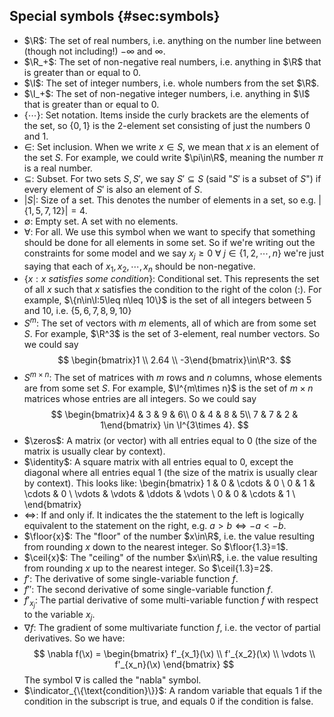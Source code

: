 ## Special symbols {#sec:symbols}

- $\R$: The set of real numbers, i.e. anything on the number line between (though not including!) $-\infty$ and $\infty$.
- $\R_+$: The set of non-negative real numbers, i.e. anything in $\R$ that is greater than or equal to 0.
- $\I$: The set of integer numbers, i.e. whole numbers from the set $\R$.
- $\I_+$: The set of non-negative integer numbers, i.e. anything in $\I$ that is greater than or equal to 0.
- $\{\cdots\}$: Set notation. Items inside the curly brackets are the elements of the set, so $\{0,1\}$ is the 2-element set consisting of just the numbers 0 and 1.
- $\in$: Set inclusion. When we write $x\in S$, we mean that $x$ is an element of the set $S$. For example, we could write $\pi\in\R$, meaning the number $\pi$ is a real number.
- $\subseteq$: Subset. For two sets $S, S'$, we say $S'\subseteq S$ (said "$S'$ is a subset of $S$") if every element of $S'$ is also an element of $S$.
- $|S|$: Size of a set. This denotes the number of elements in a set, so e.g. $|\{1,5,7,12\}|=4$.
- $\emptyset$: Empty set. A set with no elements.
- $\forall$: For all. We use this symbol when we want to specify that something should be done for all elements in some set. So if we're writing out the constraints for some model and we say $x_j\geq 0\ \forall\ j\in\{1, 2, \cdots, n\}$ we're just saying that each of $x_1, x_2, \cdots, x_n$ should be non-negative.
- $\{x: x\textit{ satisfies some condition}\}$: Conditional set. This represents the set of all $x$ such that $x$ satisfies the condition to the right of the colon (:). For example, $\{n\in\I:5\leq n\leq 10\}$ is the set of all integers between 5 and 10, i.e. $\{5,6,7,8,9,10\}$
- $S^m$: The set of vectors with $m$ elements, all of which are from some set $S$. For example, $\R^3$ is the set of 3-element, real number vectors. So we could say
  $$
      \begin{bmatrix}1 \\ 2.64 \\ -3\end{bmatrix}\in\R^3.
  $$
- $S^{m\times n}$: The set of matrices with $m$ rows and $n$ columns, whose elements are from some set $S$. For example, $\I^{m\times n}$ is the set of $m\times n$ matrices whose entries are all integers. So we could say
  $$
  \begin{bmatrix}4 & 3 & 9 & 6\\ 0 & 4 & 8 & 5\\ 7 & 7 & 2 & 1\end{bmatrix} \in \I^{3\times 4}.
  $$
- $\zeros$: A matrix (or vector) with all entries equal to 0 (the size of the matrix is usually clear by context).
- $\identity$: A square matrix with all entries equal to 0, except the diagonal where all entries equal 1 (the size of the matrix is usually clear by context). This looks like:
  \begin{bmatrix}
  1 & 0 & \cdots & 0 \\
  0 & 1 & \cdots & 0 \\
  \vdots & \vdots & \ddots & \vdots \\
  0 & 0 & \cdots & 1 \\
  \end{bmatrix}
- $\Leftrightarrow$: If and only if. It indicates the the statement to the left is logically equivalent to the statement on the right, e.g. $a > b \Leftrightarrow -a < -b$.
- $\floor{x}$: The "floor" of the number $x\in\R$, i.e. the value resulting from rounding $x$ down to the nearest integer. So $\floor{1.3}=1$.
- $\ceil{x}$: The "ceiling" of the number $x\in\R$, i.e. the value resulting from rounding $x$ up to the nearest integer. So $\ceil{1.3}=2$.
- $f'$: The derivative of some single-variable function $f$.
- $f''$: The second derivative of some single-variable function $f$.
- $f'_{x_j}$: The partial derivative of some multi-variable function $f$ with respect to the variable $x_j$.
- $\nabla f$: The gradient of some multivariate function $f$, i.e. the vector of partial derivatives. So we have:
  $$
  \nabla f(\x) = \begin{bmatrix}
  f'_{x_1}(\x) \\
  f'_{x_2}(\x) \\
  \vdots \\
  f'_{x_n}(\x)
  \end{bmatrix}
  $$
  The symbol $\nabla$ is called the "nabla" symbol.
- $\indicator_{\{\text{condition}\}}$: A random variable that equals $1$ if the condition in the subscript is true, and equals $0$ if the condition is false.
